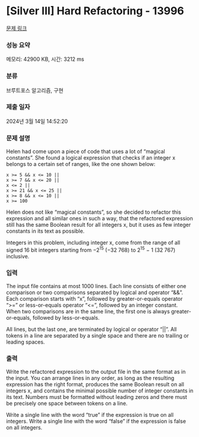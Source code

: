 # [Silver III] Hard Refactoring - 13996 

[문제 링크](https://www.acmicpc.net/problem/13996) 

### 성능 요약

메모리: 42900 KB, 시간: 3212 ms

### 분류

브루트포스 알고리즘, 구현

### 제출 일자

2024년 3월 14일 14:52:20

### 문제 설명

<p>Helen had come upon a piece of code that uses a lot of “magical constants”. She found a logical expression that checks if an integer x belongs to a certain set of ranges, like the one shown below:</p>

<pre><code>x >= 5 && x <= 10 || 
x >= 7 && x <= 20 || 
x <= 2 || 
x >= 21 && x <= 25 || 
x >= 8 && x <= 10 || 
x >= 100 </code></pre>

<p>Helen does not like “magical constants”, so she decided to refactor this expression and all similar ones in such a way, that the refactored expression still has the same Boolean result for all integers x, but it uses as few integer constants in its text as possible.</p>

<p>Integers in this problem, including integer x, come from the range of all signed 16 bit integers starting from −2<sup>15</sup> (−32 768) to 2<sup>15</sup> − 1 (32 767) inclusive.</p>

### 입력 

 <p>The input file contains at most 1000 lines. Each line consists of either one comparison or two comparisons separated by logical and operator “&&”. Each comparison starts with “x”, followed by greater-or-equals operator “>=” or less-or-equals operator “<=”, followed by an integer constant. When two comparisons are in the same line, the first one is always greater-or-equals, followed by less-or-equals.</p>

<p>All lines, but the last one, are terminated by logical or operator “||”. All tokens in a line are separated by a single space and there are no trailing or leading spaces.</p>

### 출력 

 <p>Write the refactored expression to the output file in the same format as in the input. You can arrange lines in any order, as long as the resulting expression has the right format, produces the same Boolean result on all integers x, and contains the minimal possible number of integer constants in its text. Numbers must be formatted without leading zeros and there must be precisely one space between tokens on a line.</p>

<p>Write a single line with the word “true” if the expression is true on all integers. Write a single line with the word “false” if the expression is false on all integers.</p>


